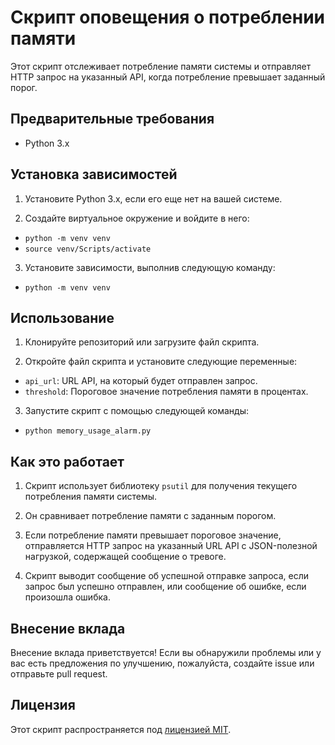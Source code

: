 # Скрипт оповещения о потреблении памяти

Этот скрипт отслеживает потребление памяти системы и отправляет HTTP запрос на указанный API, когда потребление превышает заданный порог.

## Предварительные требования

- Python 3.x

## Установка зависимостей

1. Установите Python 3.x, если его еще нет на вашей системе.

2. Создайте виртуальное окружение и войдите в него:
- `python -m venv venv`
- `source venv/Scripts/activate`

3. Установите зависимости, выполнив следующую команду:
- `python -m venv venv`

## Использование

1. Клонируйте репозиторий или загрузите файл скрипта.

2. Откройте файл скрипта и установите следующие переменные:
- `api_url`: URL API, на который будет отправлен запрос.
- `threshold`: Пороговое значение потребления памяти в процентах.

3. Запустите скрипт с помощью следующей команды:
- `python memory_usage_alarm.py`


## Как это работает

1. Скрипт использует библиотеку `psutil` для получения текущего потребления памяти системы.

2. Он сравнивает потребление памяти с заданным порогом.

3. Если потребление памяти превышает пороговое значение, отправляется HTTP запрос на указанный URL API с JSON-полезной нагрузкой, содержащей сообщение о тревоге.

4. Скрипт выводит сообщение об успешной отправке запроса, если запрос был успешно отправлен, или сообщение об ошибке, если произошла ошибка.

## Внесение вклада

Внесение вклада приветствуется! Если вы обнаружили проблемы или у вас есть предложения по улучшению, пожалуйста, создайте issue или отправьте pull request.

## Лицензия

Этот скрипт распространяется под [лицензией MIT](LICENSE).
